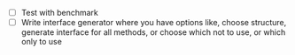 - [ ] Test with benchmark
- [ ] Write interface generator where you have options like, choose structure, generate interface for all methods, or choose which not to use, or which only to use